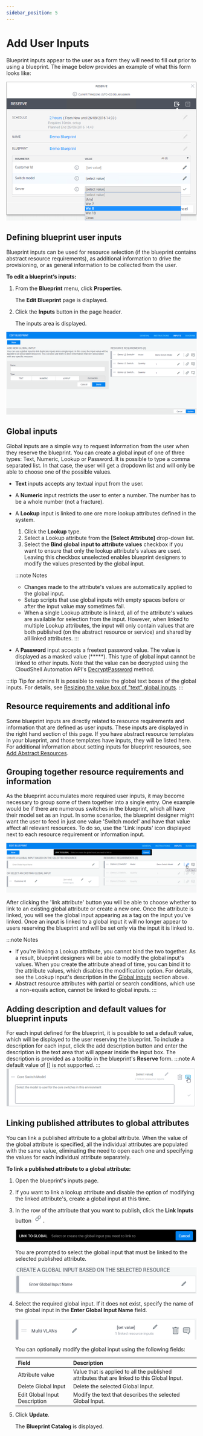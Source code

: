 ```yaml
---
sidebar_position: 5
---
```


# Add User Inputs

Blueprint inputs appear to the user as a form they will need to fill out prior to using a blueprint. The image below provides an example of what this form looks like:

![](/Images/CloudShell-Portal/Lab-Management/Environments/ReservePane_NEW.png)

## Defining blueprint user inputs

Blueprint inputs can be used for resource selection (if the blueprint contains abstract resource requirements), as additional information to drive the provisioning, or as general information to be collected from the user.

**To edit a blueprint’s inputs:**

1. From the **Blueprint** menu, click **Properties**.
    
    The **Edit Blueprint** page is displayed.
    
2. Click the **Inputs** button in the page header.
    
    The inputs area is displayed.
    

![](/Images/CloudShell-Portal/Lab-Management/Environments/BlueprintInputsPane.png)

## Global inputs

Global inputs are a simple way to request information from the user when they reserve the blueprint. You can create a global input of one of three types: Text, Numeric, Lookup or Password. It is possible to type a comma separated list. In that case, the user will get a dropdown list and will only be able to choose one of the possible values.

- **Text** inputs accepts any textual input from the user.
- A **Numeric** input restricts the user to enter a number. The number has to be a whole number (not a fracture).
- A **Lookup** input is linked to one ore more lookup attributes defined in the system.
    
    1. Click the **Lookup** type.
    2. Select a Lookup attribute from the **\[Select Attribute\]** drop-down list.
    3. Select the **Bind global input to attribute values** checkbox if you want to ensure that only the lookup attribute's values are used. Leaving this checkbox unselected enables blueprint designers to modify the values presented by the global input.
    
    :::note Notes
    
    - Changes made to the attribute's values are automatically applied to the global input.
    - Setup scripts that use global inputs with empty spaces before or after the input value may sometimes fail.
    - When a single Lookup attribute is linked, all of the attribute's values are available for selection from the input. However, when linked to multiple Lookup attributes, the input will only contain values that are both published (on the abstract resource or service) and shared by all linked attributes.
    :::
- A **Password** input accepts a freetext password value. The value is displayed as a masked value (\*\*\*\*\*). This type of global input cannot be linked to other inputs. Note that the value can be decrypted using the CloudShell Automation API's [DecryptPassword](pathname:///api-docs/2024.1/Python-API/cloudshell.api.html?highlight=decryptpassword#cloudshell.api.cloudshell_api.CloudShellAPISession.DecryptPassword) method.

:::tip Tip for admins
It is possible to resize the global text boxes of the global inputs. For details, see [Resizing the value box of "text" global inputs](../../../../admin/setting-up-cloudshell/cloudshell-configuration-options/resizing-the-value-box-of-text-global-inputs.md).
:::
## Resource requirements and additional info

Some blueprint inputs are directly related to resource requirements and information that are defined as user inputs. These inputs are displayed in the right hand section of this page. If you have abstract resource templates in your blueprint, and those templates have inputs, they will be listed here. For additional information about setting inputs for blueprint resources, see [Add Abstract Resources](../abstract-resources.md).

## Grouping together resource requirements and information

As the blueprint accumulates more required user inputs, it may become necessary to group some of them together into a single entry. One example would be if there are numerous switches in the blueprint, which all have their model set as an input. In some scenarios, the blueprint designer might want the user to feed in just one value 'Switch model' and have that value affect all relevant resources. To do so, use the 'Link inputs' icon displayed next to each resource requirement or information input.

![](/Images/CloudShell-Portal/Lab-Management/Environments/BlueprintInputsPaneLinkInputs.png)

After clicking the 'link attribute' button you will be able to choose whether to link to an existing global attribute or create a new one. Once the attribute is linked, you will see the global input appearing as a tag on the input you've linked. Once an input is linked to a global input it will no longer appear to users reserving the blueprint and will be set only via the input it is linked to.

:::note Notes

- If you're linking a Lookup attribute, you cannot bind the two together. As a result, blueprint designers will be able to modify the global input's values. When you create the attribute ahead of time, you can bind it to the attribute values, which disables the modification option. For details, see the Lookup input's description in the [Global inputs](#global-inputs) section above.
- Abstract resource attributes with partial or search conditions, which use a non-equals action, cannot be linked to global inputs.
:::
## Adding description and default values for blueprint inputs

For each input defined for the blueprint, it is possible to set a default value, which will be displayed to the user reserving the blueprint. To include a description for each input, click the add description button and enter the description in the text area that will appear inside the input box. The description is provided as a tooltip in the blueprint's **Reserve** form.
:::note
A default value of \[\] is not supported.
:::
![](/Images/CloudShell-Portal/Lab-Management/Environments/EnvironmentInputDescription_499x101.png)

## Linking published attributes to global attributes

You can link a published attribute to a global attribute. When the value of the global attribute is specified, all the individual attributes are populated with the same value, eliminating the need to open each one and specifying the values for each individual attribute separately.

**To link a published attribute to a global attribute:**

1. Open the blueprint's inputs page.
    
2. If you want to link a lookup attribute and disable the option of modifying the linked attribute's, create a global input at this time.
3. In the row of the attribute that you want to publish, click the **Link Inputs** button ![](/Images/CloudShell-Portal/Lab-Management/Environments/link-inputs-tool_27x24.png).
    
    ![](/Images/CloudShell-Portal/Lab-Management/Zoom-Size/LinkPrompt.png)
    
    You are prompted to select the global input that must be linked to the selected published attribute.
    
    ![](/Images/CloudShell-Portal/Lab-Management/Zoom-Size/GlobalBlank.png)
    
4. Select the required global input. If it does not exist, specify the name of the global input in the **Enter Global Input Name** field.
    
    ![](/Images/CloudShell-Portal/Lab-Management/Zoom-Size/ModifyGlobalAttribute.png)
    
    You can optionally modify the global input using the following fields:
    
    | Field | Description |
    | --- | --- |
    | Attribute value | Value that is applied to all the published attributes that are linked to this Global Input. |
    | Delete Global Input | Delete the selected Global Input. |
    | Edit Global Input Description | Modify the text that describes the selected Global Input. |
    
5. Click **Update**.
    
    The **Blueprint Catalog** is displayed.